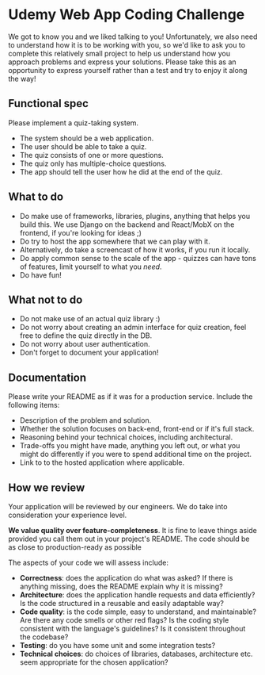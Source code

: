 Udemy Web App Coding Challenge
==============================

We got to know you and we liked talking to you! Unfortunately, we also need to understand how it is to be working with you, so we'd like to ask you to complete this relatively small project to help us understand how you approach problems and express your solutions. Please take this as an opportunity to express yourself rather than a test and try to enjoy it along the way!

Functional spec
---------------

Please implement a quiz-taking system.

* The system should be a web application.
* The user should be able to take a quiz.
* The quiz consists of one or more questions.
* The quiz only has multiple-choice questions.
* The app should tell the user how he did at the end of the quiz.

What to do
----------

* Do make use of frameworks, libraries, plugins, anything that helps you build this. We use Django on the backend and React/MobX on the frontend, if you're looking for ideas ;)
* Do try to host the app somewhere that we can play with it.
* Alternatively, do take a screencast of how it works, if you run it locally.
* Do apply common sense to the scale of the app - quizzes can have tons of features, limit yourself to what you _need_.
* Do have fun!

What not to do
--------------

* Do not make use of an actual quiz library :)
* Do not worry about creating an admin interface for quiz creation, feel free to define the quiz directly in the DB.
* Do not worry about user authentication.
* Don't forget to document your application!

Documentation
-------------

Please write your README as if it was for a production service. Include the following items:

* Description of the problem and solution.
* Whether the solution focuses on back-end, front-end or if it's full stack.
* Reasoning behind your technical choices, including architectural. 
* Trade-offs you might have made, anything you left out, or what you might do differently if you were to spend additional time on the project.
* Link to to the hosted application where applicable.

How we review
-------------

Your application will be reviewed by our engineers. We do take into consideration your experience level.

**We value quality over feature-completeness**. It is fine to leave things aside provided you call them out in your project's README. The code should be as close to production-ready as possible

The aspects of your code we will assess include:

* **Correctness**: does the application do what was asked? If there is anything missing, does the README explain why it is missing?
* **Architecture**: does the application handle requests and data efficiently? Is the code structured in a reusable and easily adaptable way?
* **Code quality**: is the code simple, easy to understand, and maintainable?  Are there any code smells or other red flags? Is the coding style consistent with the language's guidelines? Is it consistent throughout the codebase?
* **Testing**: do you have some unit and some integration tests?
* **Technical choices**: do choices of libraries, databases, architecture etc. seem appropriate for the chosen application?
